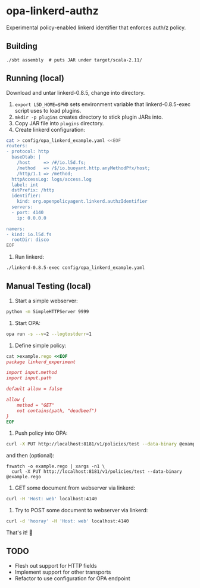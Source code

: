 # opa-linkerd-authz

Experimental policy-enabled linkerd identifier that enforces auth/z policy.

## Building

```
./sbt assembly  # puts JAR under target/scala-2.11/
```

## Running (local)

Download and untar linkerd-0.8.5, change into directory.

1. `export L5D_HOME=$PWD` sets environment variable that linkerd-0.8.5-exec script uses to load plugins.
1. `mkdir -p plugins` creates directory to stick plugin JARs into.
1. Copy JAR file into `plugins` directory.
1. Create linkerd configuration:

  ```bash
  cat > config/opa_linkerd_example.yaml <<EOF
  routers:
  - protocol: http
    baseDtab: |
      /host     => /#/io.l5d.fs;
      /method   => /$/io.buoyant.http.anyMethodPfx/host;
      /http/1.1 => /method;
    httpAccessLog: logs/access.log
    label: int
    dstPrefix: /http
    identifier:
      kind: org.openpolicyagent.linkerd.authzIdentifier
    servers:
    - port: 4140
      ip: 0.0.0.0

  namers:
  - kind: io.l5d.fs
    rootDir: disco
  EOF
  ```

1. Run linkerd:

  ```bash
  ./linkerd-0.8.5-exec config/opa_linkerd_example.yaml
  ```

## Manual Testing (local)

1. Start a simple webserver:

  ```bash
  python -m SimpleHTTPServer 9999
  ```

1. Start OPA:

  ```bash
  opa run -s --v=2 --logtostderr=1
  ```

1. Define simple policy:

  ```ruby
  cat >example.rego <<EOF
  package linkerd_experiment

  import input.method
  import input.path

  default allow = false

  allow {
      method = "GET"
      not contains(path, "deadbeef")
  }
  EOF
  ```

1. Push policy into OPA:

  ```bash
  curl -X PUT http://localhost:8181/v1/policies/test --data-binary @example.rego
  ```

  and then (optional):

  ```
  fswatch -o example.rego | xargs -n1 \
    curl -X PUT http://localhost:8181/v1/policies/test --data-binary @example.rego
  ```

1. GET some document from webserver via linkerd:

  ```bash
  curl -H 'Host: web' localhost:4140
  ```

1. Try to POST some document to webserver via linkerd:

  ```bash
  curl -d 'hooray' -H 'Host: web' localhost:4140
  ```

That's it! 🎉

## TODO

- Flesh out support for HTTP fields
- Implement support for other transports
- Refactor to use configuration for OPA endpoint
